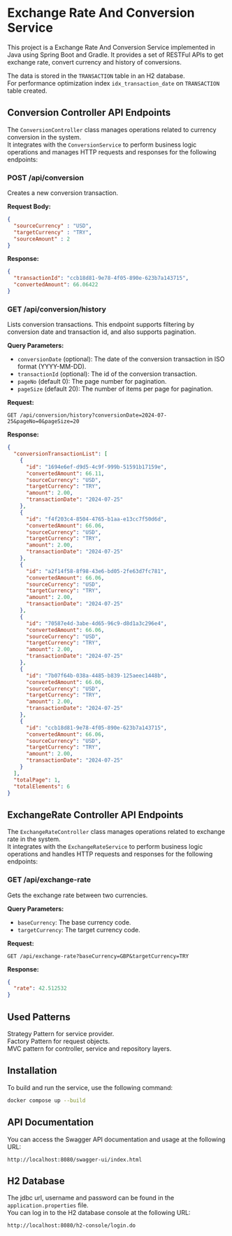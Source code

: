 # Exchange Rate And Conversion Service

This project is a Exchange Rate And Conversion Service implemented in Java using Spring Boot and Gradle. 
It provides a set of RESTFul APIs to get exchange rate, convert currency and history of conversions.

The data is stored in the `TRANSACTION` table in an H2 database.<br>
For performance optimization index `idx_transaction_date` on `TRANSACTION` table created.

## Conversion Controller API Endpoints

The `ConversionController` class manages operations related to currency conversion in the system.<br>
It integrates with the `ConversionService` to perform business logic operations and manages HTTP requests and responses for the following endpoints:

### POST /api/conversion

Creates a new conversion transaction.

**Request Body:**

```json
{
  "sourceCurrency" : "USD",
  "targetCurrency" : "TRY",
  "sourceAmount" : 2
}
```

**Response:**

```json
{
  "transactionId": "ccb18d81-9e78-4f05-890e-623b7a143715",
  "convertedAmount": 66.06422
}
```

### GET /api/conversion/history

Lists conversion transactions. This endpoint supports filtering by conversion date and transaction id, and also supports pagination.

**Query Parameters:**

- `conversionDate` (optional): The date of the conversion transaction in ISO format (YYYY-MM-DD).
- `transactionId` (optional): The id of the conversion transaction.
- `pageNo` (default 0): The page number for pagination.
- `pageSize` (default 20): The number of items per page for pagination.

**Request:**
```http
GET /api/conversion/history?conversionDate=2024-07-25&pageNo=0&pageSize=20
```

**Response:**

```json
{
  "conversionTransactionList": [
    {
      "id": "1694e6ef-d9d5-4c9f-999b-51591b17159e",
      "convertedAmount": 66.11,
      "sourceCurrency": "USD",
      "targetCurrency": "TRY",
      "amount": 2.00,
      "transactionDate": "2024-07-25"
    },
    {
      "id": "f4f203c4-8504-4765-b1aa-e13cc7f50d6d",
      "convertedAmount": 66.06,
      "sourceCurrency": "USD",
      "targetCurrency": "TRY",
      "amount": 2.00,
      "transactionDate": "2024-07-25"
    },
    {
      "id": "a2f14f58-8f98-43e6-bd05-2fe63d7fc781",
      "convertedAmount": 66.06,
      "sourceCurrency": "USD",
      "targetCurrency": "TRY",
      "amount": 2.00,
      "transactionDate": "2024-07-25"
    },
    {
      "id": "70587e4d-3abe-4d65-96c9-d8d1a3c296e4",
      "convertedAmount": 66.06,
      "sourceCurrency": "USD",
      "targetCurrency": "TRY",
      "amount": 2.00,
      "transactionDate": "2024-07-25"
    },
    {
      "id": "7b07f64b-038a-4485-b839-125aeec1448b",
      "convertedAmount": 66.06,
      "sourceCurrency": "USD",
      "targetCurrency": "TRY",
      "amount": 2.00,
      "transactionDate": "2024-07-25"
    },
    {
      "id": "ccb18d81-9e78-4f05-890e-623b7a143715",
      "convertedAmount": 66.06,
      "sourceCurrency": "USD",
      "targetCurrency": "TRY",
      "amount": 2.00,
      "transactionDate": "2024-07-25"
    }
  ],
  "totalPage": 1,
  "totalElements": 6
}
```

## ExchangeRate Controller API Endpoints

The `ExchangeRateController` class manages operations related to exchange rate in the system.<br>
It integrates with the `ExchangeRateService` to perform business logic operations and handles HTTP requests and responses for the following endpoints:

### GET /api/exchange-rate

Gets the exchange rate between two currencies.

**Query Parameters:**

- `baseCurrency`: The base currency code.
- `targetCurrency`: The target currency code.

**Request:**
```http
GET /api/exchange-rate?baseCurrency=GBP&targetCurrency=TRY
```

**Response:**

```json
{
  "rate": 42.512532
}
```

## Used Patterns

Strategy Pattern for service provider.<br>
Factory Pattern for request objects.<br>
MVC pattern for controller, service and repository layers.<br>

## Installation

To build and run the service, use the following command:

```bash
docker compose up --build
```

## API Documentation

You can access the Swagger API documentation and usage at the following URL:

```
http://localhost:8080/swagger-ui/index.html
```

## H2 Database

The jdbc url, username and password can be found in the `application.properties` file.<br>
You can log in to the H2 database console at the following URL:
```
http://localhost:8080/h2-console/login.do